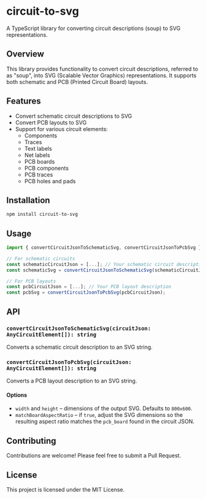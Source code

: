 # circuit-to-svg

A TypeScript library for converting circuit descriptions (soup) to SVG representations.

## Overview

This library provides functionality to convert circuit descriptions, referred to as "soup", into SVG (Scalable Vector Graphics) representations. It supports both schematic and PCB (Printed Circuit Board) layouts.

## Features

- Convert schematic circuit descriptions to SVG
- Convert PCB layouts to SVG
- Support for various circuit elements:
  - Components
  - Traces
  - Text labels
  - Net labels
  - PCB boards
  - PCB components
  - PCB traces
  - PCB holes and pads

## Installation

```bash
npm install circuit-to-svg
```

## Usage

```typescript
import { convertCircuitJsonToSchematicSvg, convertCircuitJsonToPcbSvg } from 'circuit-to-svg';

// For schematic circuits
const schematicCircuitJson = [...]; // Your schematic circuit description
const schematicSvg = convertCircuitJsonToSchematicSvg(schematicCircuitJson);

// For PCB layouts
const pcbCircuitJson = [...]; // Your PCB layout description
const pcbSvg = convertCircuitJsonToPcbSvg(pcbCircuitJson);
```

## API

### `convertCircuitJsonToSchematicSvg(circuitJson: AnyCircuitElement[]): string`

Converts a schematic circuit description to an SVG string.

### `convertCircuitJsonToPcbSvg(circuitJson: AnyCircuitElement[]): string`

Converts a PCB layout description to an SVG string.

#### Options

- `width` and `height` – dimensions of the output SVG. Defaults to `800x600`.
- `matchBoardAspectRatio` – if `true`, adjust the SVG dimensions so the
  resulting aspect ratio matches the `pcb_board` found in the circuit JSON.

## Contributing

Contributions are welcome! Please feel free to submit a Pull Request.

## License

This project is licensed under the MIT License.
